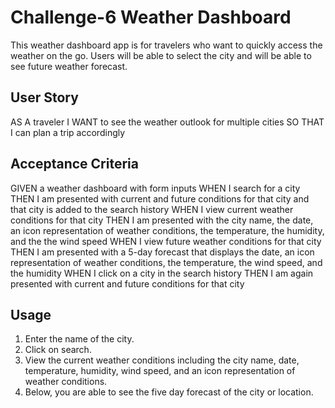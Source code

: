 # Challenge-6 Weather Dashboard

This weather dashboard app is for travelers who want to quickly access the weather on the go. Users will be able to select the city and will be able to see future weather forecast.

## User Story

AS A traveler
I WANT to see the weather outlook for multiple cities
SO THAT I can plan a trip accordingly

## Acceptance Criteria

GIVEN a weather dashboard with form inputs
WHEN I search for a city
THEN I am presented with current and future conditions for that city and that city is added to the search history
WHEN I view current weather conditions for that city
THEN I am presented with the city name, the date, an icon representation of weather conditions, the temperature, the humidity, and the the wind speed
WHEN I view future weather conditions for that city
THEN I am presented with a 5-day forecast that displays the date, an icon representation of weather conditions, the temperature, the wind speed, and the humidity
WHEN I click on a city in the search history
THEN I am again presented with current and future conditions for that city


## Usage

1. Enter the name of the city.
2. Click on search.
3. View the current weather conditions including the city name, date, temperature, humidity, wind speed, and an icon representation of weather conditions.
4. Below, you are able to see the five day forecast of the city or location.

